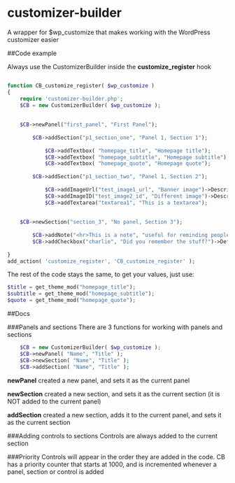 # customizer-builder
A wrapper for $wp_customize that makes working with the WordPress customizer easier

##Code example

Always use the CustomizerBuilder inside the **customize_register** hook

```php

function CB_customize_register( $wp_customize )
{
    require 'customizer-builder.php';
    $CB = new CustomizerBuilder( $wp_customize );
    
    
    $CB->newPanel("first_panel", "First Panel");
    
        $CB->addSection("p1_section_one", "Panel 1, Section 1");
            
            $CB->addTextbox( "homepage_title", "Homepage title");
            $CB->addTextbox( "homepage_subtitle", "Homepage subtitle");
            $CB->addTextbox( "homepage_quote", "Homepage quote");
            
        $CB->addSection("p1_section_two", "Panel 1, Section 2");
        
            $CB->addImageUrl("test_image1_url", "Banner image")->Description("This returns an URL");
            $CB->addImageID("test_image2_id", "Different image")->Description("This returns an ID, useful for responsive images");
            $CB->addTextarea("textarea1", "This is a textarea");
            
            
    $CB->newSection("section_3", "No panel, Section 3");
    
        $CB->addNote("<hr>This is a note", "useful for reminding people about <b>stuff</b>");
        $CB->addCheckbox("charlie", "Did you remember the stuff?")->DefaultValue(true);
        
}
add_action( 'customize_register', 'CB_customize_register' );
```

The rest of the code stays the same, to get your values, just use:
```php
$title = get_theme_mod("homepage_title");
$subtitle = get_theme_mod("homepage_subtitle");
$quote = get_theme_mod("homepage_quote");
```


##Docs

###Panels and sections
There are 3 functions for working with panels and sections
```php
    $CB = new CustomizerBuilder( $wp_customize );    
    $CB->newPanel( "Name", "Title" );
    $CB->newSection( "Name", "Title" );    
    $CB->addSection( "Name", "Title" );
```

**newPanel** created a new panel, and sets it as the current panel

**newSection** created a new section, and sets it as the current section (it is NOT added to the current panel)

**addSection** created a new section, adds it to the current panel, and sets it as the current section

###Adding controls to sections
Controls are always added to the current section


###Priority
Controls will appear in the order they are added in the code. CB has a priority counter that starts at 1000, and is incremented whenever a panel, section or control is added